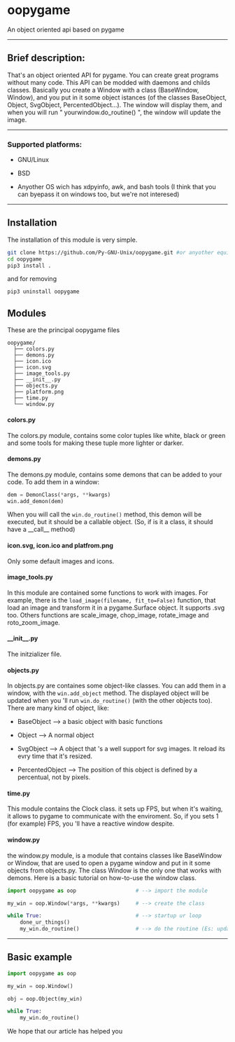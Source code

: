 # oopygame

An object oriented api based on pygame

---

## Brief description:

That's an object oriented API for pygame. You can create great programs without many code. This API can be modded with daemons and childs classes. Basically you create a Window with a class (BaseWindow, Window), and you put in it some object istances (of the classes BaseObject, Object, SvgObject, PercentedObject...). The window will display them, and when you will run " yourwindow.do_routine() ", the window will update the image.

---

### Supported platforms:

* GNU/Linux

* BSD

* Anyother OS wich has xdpyinfo, awk, and bash tools (I think that you can byepass it on windows too, but we're not interesed)

---

## Installation

The installation of this module is very simple.

```bash
git clone https://github.com/Py-GNU-Unix/oopygame.git #or anyother equivalent command
cd oopygame
pip3 install .
```



and for removing

```pip
pip3 uninstall oopygame
```



## Modules

These are the principal oopygame files

```tree
oopygame/
  ├── colors.py
  ├── demons.py
  ├── icon.ico
  ├── icon.svg
  ├── image_tools.py
  ├── __init__.py
  ├── objects.py
  ├── platform.png
  ├── time.py
  └── window.py
```

#### colors.py

The colors.py module, contains some color tuples like white, black or green and some tools for making these tuple more lighter or darker.

#### demons.py

The demons.py module, contains some demons that can be added to your code. To add them in a window:

```python
dem = DemonClass(*args, **kwargs)
win.add_demon(dem)
```

When you will call the `win.do_routine()` method, this demon will be executed, but it should be a callable object. (So, if is it a class, it should have a \_\_call\_\_ method)

#### icon.svg, icon.ico and platfrom.png

Only some default images and icons.

#### image_tools.py

In this module are contained some functions to work with images. For example, there is the `load_image(filename, fit_to=False)` function, that load an image and transform it in a pygame.Surface object. It supports .svg too. Others functions are scale_image, chop_image, rotate_image and roto_zoom_image.

#### \_\_init\_\_.py

The initzializer file.

#### objects.py

In objects.py are containes some object-like classes. You can add them in a window, with the `win.add_object` method. The displayed object will be updated when you 'll run `win.do_routine()` (with the other objects too). There are many kind of object, like:

* BaseObject --> a basic object with basic functions

* Object --> A normal object

* SvgObject --> A object that 's a well support for svg images. It reload its evry time that it's resized.

* PercentedObject --> The position of this object is defined by a percentual, not by pixels. 

#### time.py

This module contains the Clock class. it sets up FPS, but when it's waiting, it allows to pygame to communicate with the enviroment. So, if you sets 1 (for example) FPS, you 'll have a reactive window despite.

#### window.py

the window.py module, is a module that contains classes like BaseWindow or Window, that are used to open a pygame window and put in it some objects from objects.py. The class Window is the only one that works with demons. Here is a basic tutorial on how-to-use the window class.

```python
import oopygame as oop                   # --> import the module

my_win = oop.Window(*args, **kwargs)     # --> create the class

while True:                              # --> startup ur loop
    done_ur_things()
    my_win.do_routine()                  # --> do the routine (Es: update the display, update the objects position...)
```

---

## Basic example

```python
import oopygame as oop

my_win = oop.Window()

obj = oop.Object(my_win)

while True:
    my_win.do_routine()
```

We hope that our article has helped you
